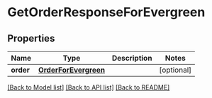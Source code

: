 # GetOrderResponseForEvergreen

## Properties
Name | Type | Description | Notes
------------ | ------------- | ------------- | -------------
**order** | [**OrderForEvergreen**](OrderForEvergreen.md) |  | [optional] 

[[Back to Model list]](../README.md#documentation-for-models) [[Back to API list]](../README.md#documentation-for-api-endpoints) [[Back to README]](../README.md)

